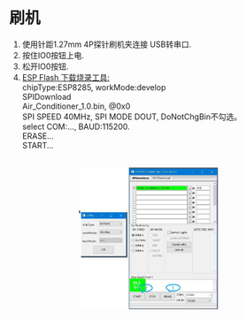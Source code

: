 # 刷机
<ol>
<li>使用针距1.27mm 4P探针刷机夹连接 USB转串口.
<li>按住IO0按钮上电.
<li>松开IO0按钮.
<li> <a href="https://www.espressif.com.cn/zh-hans/support/download/other-tools">ESP Flash 下载烧录工具:</a>
<br>chipType:ESP8285,  workMode:develop
<br>SPIDownload
<br>Air_Conditioner_1.0.bin,  @0x0
<br>SPI SPEED 40MHz,  SPI MODE DOUT,  DoNotChgBin不勾选。
<br>select COM:...,  BAUD:115200.
<br>ERASE...
<br>START...
</ol>
<div align="center">
<br><img src="/image/flash_download.jpg"  width="50%" alt="flash_download"/>
</div>
